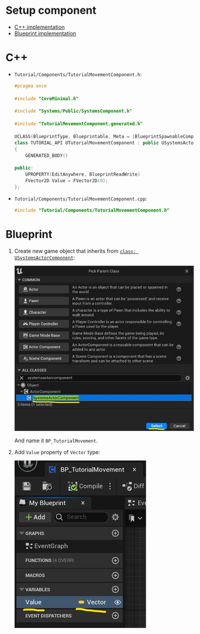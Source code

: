 # Setup component

- [C++ implementation](#c)
- [Blueprint implementation](#blueprint)

# C++

- `Tutorial/Components/TutorialMovementComponent.h`:

    ```cpp
    #pragma once

    #include "CoreMinimal.h"

    #include "Systems/Public/SystemsComponent.h"

    #include "TutorialMovementComponent.generated.h"

    UCLASS(BlueprintType, Blueprintable, Meta = (BlueprintSpawnableComponent))
    class TUTORIAL_API UTutorialMovementComponent : public USystemsActorComponent
    {
        GENERATED_BODY()

    public:
        UPROPERTY(EditAnywhere, BlueprintReadWrite)
        FVector2D Value = FVector2D(0);
    };
    ```

- `Tutorial/Components/TutorialMovementComponent.cpp`:

    ```cpp
    #include "Tutorial/Components/TutorialMovementComponent.h"
    ```

# Blueprint

1. Create new game object that inherits from [`class: USystemsActorComponent`]():

    ![Create component](../../../assets/systems_component_create.png)

    And name it `BP_TutorialMovement`.

1. Add `Value` property of `Vector` type:

    ![Add properties](../../../assets/systems_component_properties.png)

